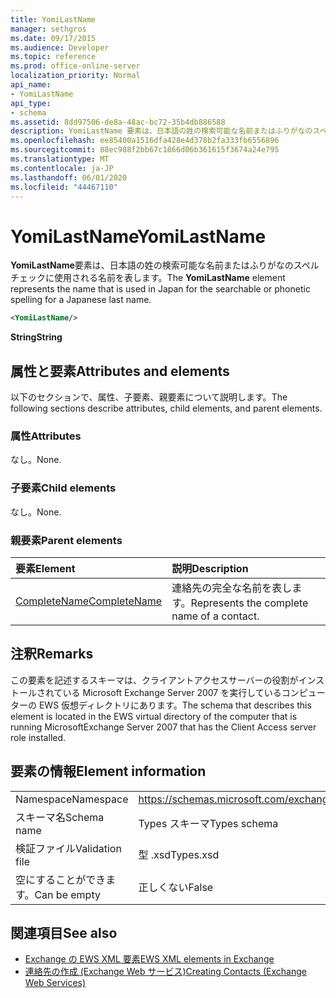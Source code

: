 ```yaml
---
title: YomiLastName
manager: sethgros
ms.date: 09/17/2015
ms.audience: Developer
ms.topic: reference
ms.prod: office-online-server
localization_priority: Normal
api_name:
- YomiLastName
api_type:
- schema
ms.assetid: 8dd97506-de8a-48ac-bc72-35b4db886588
description: YomiLastName 要素は、日本語の姓の検索可能な名前またはふりがなのスペルチェックに使用される名前を表します。
ms.openlocfilehash: ee85400a1516dfa428e4d378b2fa333fb6556896
ms.sourcegitcommit: 88ec988f2bb67c1866d06b361615f3674a24e795
ms.translationtype: MT
ms.contentlocale: ja-JP
ms.lasthandoff: 06/01/2020
ms.locfileid: "44467110"
---
```

# <a name="yomilastname"></a><span data-ttu-id="4694d-103">YomiLastName</span><span class="sxs-lookup"><span data-stu-id="4694d-103">YomiLastName</span></span>

<span data-ttu-id="4694d-104">**YomiLastName**要素は、日本語の姓の検索可能な名前またはふりがなのスペルチェックに使用される名前を表します。</span><span class="sxs-lookup"><span data-stu-id="4694d-104">The **YomiLastName** element represents the name that is used in Japan for the searchable or phonetic spelling for a Japanese last name.</span></span> 
  
```xml
<YomiLastName/>
```

 <span data-ttu-id="4694d-105">**String**</span><span class="sxs-lookup"><span data-stu-id="4694d-105">**String**</span></span>
## <a name="attributes-and-elements"></a><span data-ttu-id="4694d-106">属性と要素</span><span class="sxs-lookup"><span data-stu-id="4694d-106">Attributes and elements</span></span>

<span data-ttu-id="4694d-107">以下のセクションで、属性、子要素、親要素について説明します。</span><span class="sxs-lookup"><span data-stu-id="4694d-107">The following sections describe attributes, child elements, and parent elements.</span></span>
  
### <a name="attributes"></a><span data-ttu-id="4694d-108">属性</span><span class="sxs-lookup"><span data-stu-id="4694d-108">Attributes</span></span>

<span data-ttu-id="4694d-109">なし。</span><span class="sxs-lookup"><span data-stu-id="4694d-109">None.</span></span>
  
### <a name="child-elements"></a><span data-ttu-id="4694d-110">子要素</span><span class="sxs-lookup"><span data-stu-id="4694d-110">Child elements</span></span>

<span data-ttu-id="4694d-111">なし。</span><span class="sxs-lookup"><span data-stu-id="4694d-111">None.</span></span>
  
### <a name="parent-elements"></a><span data-ttu-id="4694d-112">親要素</span><span class="sxs-lookup"><span data-stu-id="4694d-112">Parent elements</span></span>

|<span data-ttu-id="4694d-113">**要素**</span><span class="sxs-lookup"><span data-stu-id="4694d-113">**Element**</span></span>|<span data-ttu-id="4694d-114">**説明**</span><span class="sxs-lookup"><span data-stu-id="4694d-114">**Description**</span></span>|
|:-----|:-----|
|[<span data-ttu-id="4694d-115">CompleteName</span><span class="sxs-lookup"><span data-stu-id="4694d-115">CompleteName</span></span>](completename.md) <br/> |<span data-ttu-id="4694d-116">連絡先の完全な名前を表します。</span><span class="sxs-lookup"><span data-stu-id="4694d-116">Represents the complete name of a contact.</span></span>  <br/> |
   
## <a name="remarks"></a><span data-ttu-id="4694d-117">注釈</span><span class="sxs-lookup"><span data-stu-id="4694d-117">Remarks</span></span>

<span data-ttu-id="4694d-118">この要素を記述するスキーマは、クライアントアクセスサーバーの役割がインストールされている Microsoft Exchange Server 2007 を実行しているコンピューターの EWS 仮想ディレクトリにあります。</span><span class="sxs-lookup"><span data-stu-id="4694d-118">The schema that describes this element is located in the EWS virtual directory of the computer that is running MicrosoftExchange Server 2007 that has the Client Access server role installed.</span></span>
  
## <a name="element-information"></a><span data-ttu-id="4694d-119">要素の情報</span><span class="sxs-lookup"><span data-stu-id="4694d-119">Element information</span></span>

|||
|:-----|:-----|
|<span data-ttu-id="4694d-120">Namespace</span><span class="sxs-lookup"><span data-stu-id="4694d-120">Namespace</span></span>  <br/> |https://schemas.microsoft.com/exchange/services/2006/types  <br/> |
|<span data-ttu-id="4694d-121">スキーマ名</span><span class="sxs-lookup"><span data-stu-id="4694d-121">Schema name</span></span>  <br/> |<span data-ttu-id="4694d-122">Types スキーマ</span><span class="sxs-lookup"><span data-stu-id="4694d-122">Types schema</span></span>  <br/> |
|<span data-ttu-id="4694d-123">検証ファイル</span><span class="sxs-lookup"><span data-stu-id="4694d-123">Validation file</span></span>  <br/> |<span data-ttu-id="4694d-124">型 .xsd</span><span class="sxs-lookup"><span data-stu-id="4694d-124">Types.xsd</span></span>  <br/> |
|<span data-ttu-id="4694d-125">空にすることができます。</span><span class="sxs-lookup"><span data-stu-id="4694d-125">Can be empty</span></span>  <br/> |<span data-ttu-id="4694d-126">正しくない</span><span class="sxs-lookup"><span data-stu-id="4694d-126">False</span></span>  <br/> |
   
## <a name="see-also"></a><span data-ttu-id="4694d-127">関連項目</span><span class="sxs-lookup"><span data-stu-id="4694d-127">See also</span></span>

- [<span data-ttu-id="4694d-128">Exchange の EWS XML 要素</span><span class="sxs-lookup"><span data-stu-id="4694d-128">EWS XML elements in Exchange</span></span>](ews-xml-elements-in-exchange.md)
- [<span data-ttu-id="4694d-129">連絡先の作成 (Exchange Web サービス)</span><span class="sxs-lookup"><span data-stu-id="4694d-129">Creating Contacts (Exchange Web Services)</span></span>](https://msdn.microsoft.com/library/4845917e-70d1-481c-bbd7-011ec6571789%28Office.15%29.aspx)

